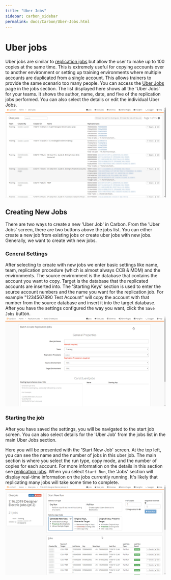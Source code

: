 ```yaml
---
title: "Uber Jobs"
sidebar: carbon_sidebar
permalink: docs/Carbon/Uber-Jobs.html
---
```


 
# Uber jobs 
Uber jobs are similar to [replication jobs](Replication-Jobs.md) but allow the user to make up to 100 copies at the same time. This is extremely useful for copying accounts over to another environment or setting up training environments where multiple accounts are duplicated from a single account. This allows trainers to provide the same scenario too many people. You can access the [Uber Jobs](Application-Home.md) page in the jobs section. The list displayed here shows all the 'Uber Jobs' for your teams. It shows the author, name, date, and five of the replication jobs performed. You can also select the details or edit the individual Uber Jobs.  
<img src="Media/Uber-Jobs-List.png"> 
 
 
## Creating New Jobs 
There are two ways to create a new 'Uber Job' in Carbon. From the 'Uber Jobs' screen, there are two buttons above the jobs list. You can either create a new job from existing jobs or create uber jobs with new jobs. Generally, we want to create with new jobs.  
 
### General Settings 
After selecting to create with new jobs we enter basic settings like name, team, replication procedure (which is almost always CCB & MDM) and the environments. The source environment is the database that contains the account you want to copy. Target is the database that the replicated accounts are inserted into. 
The 'Starting Keys' section is used to enter the source account numbers and the name you want for the replication job. For example "1234567890 Test Account" will copy the account with that number from the source database and insert it into the target database. After you have the settings configured the way you want, click the `Save Jobs` button. 
<img src="Media/Uber-Jobs-General-Properties.png"> 
 
### Starting the job 
After you have saved the settings, you will be navigated to the start job screen. You can also select details for the 'Uber Job' from the jobs list in the main Uber Jobs section.  
 
Here you will be presented with the 'Start New Job' screen. At the top left, you can see the name and the number of jobs in this uber job. The main section is where you select the run type, copy mode, and the number of copies for each account. For more information on the details in this section see [replication jobs](Replication-Jobs.md#start-new-run). When you select `Start Run`, the 'Jobs' section will display real-time information on the jobs currently running. It's likely that replicating many jobs will take some time to complete. 
<img src="Media/Uber-Jobs-Start-Run.png"> 

